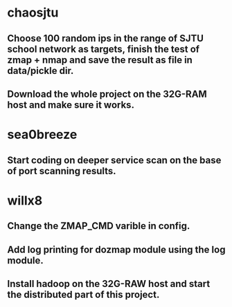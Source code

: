 # chaosjtu
## Choose 100 random ips in the range of SJTU school network as targets, finish the test of zmap + nmap and save the result as file in data/pickle dir.
## Download the whole project on the 32G-RAM host and make sure it works.

# sea0breeze
## Start coding on deeper service scan on the base of port scanning results.

# willx8
## Change the ZMAP_CMD varible in config.
## Add log printing for dozmap module using the log module.
## Install hadoop on the 32G-RAW host and start the distributed part of this project.
